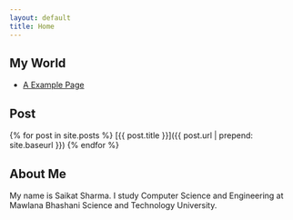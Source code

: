```yaml
---
layout: default
title: Home
---
```


## My World

* [A Example Page](./pages/another-page.html)

## Post

{% for post in site.posts %}
 [{{ post.title }}]({{ post.url | prepend: site.baseurl }})
{% endfor %}

## About Me
My name is Saikat Sharma. I study Computer Science and Engineering at Mawlana Bhashani Science and Technology University.

